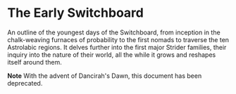 # The Early Switchboard
An outline of the youngest days of the Switchboard, from inception in the chalk-weaving furnaces of probability to the first nomads to traverse the ten Astrolabic regions. It delves further into the first major Strider families, their inquiry into the nature of their world, all the while it grows and reshapes itself around them.

**Note**
With the advent of Dancirah's Dawn, this document has been deprecated.